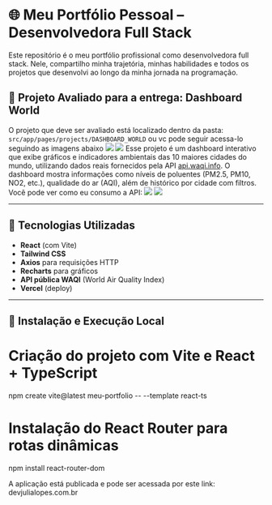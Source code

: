 # 🌐 Meu Portfólio Pessoal – Desenvolvedora Full Stack

Este repositório é o meu portfólio profissional como desenvolvedora full stack. Nele, compartilho minha trajetória, minhas habilidades e todos os projetos que desenvolvi ao longo da minha jornada na programação.

## 📌 Projeto Avaliado para a entrega: Dashboard World

O projeto que deve ser avaliado está localizado dentro da pasta:  
`src/app/pages/projects/DASHBOARD_WORLD`
ou vc pode seguir acessa-lo seguindo as imagens abaixo 
![](img/entrega/segue1.png)
![](img/entrega/segue2.png)
Esse projeto é um dashboard interativo que exibe gráficos e indicadores ambientais das 10 maiores cidades do mundo, utilizando dados reais fornecidos pela API [api.waqi.info](https://api.waqi.info/). O dashboard mostra informações como níveis de poluentes (PM2.5, PM10, NO2, etc.), qualidade do ar (AQI), além de histórico por cidade com filtros.
Você pode ver como eu consumo a API:
![](img/entrega/segue3.png)
![](img/entrega/segue4.png)

---

## 🧪 Tecnologias Utilizadas

- **React** (com Vite)
- **Tailwind CSS**
- **Axios** para requisições HTTP
- **Recharts** para gráficos
- **API pública WAQI** (World Air Quality Index)
- **Vercel** (deploy)

---

## 🚀 Instalação e Execução Local

# Criação do projeto com Vite e React + TypeScript
npm create vite@latest meu-portfolio -- --template react-ts

# Instalação do React Router para rotas dinâmicas
npm install react-router-dom

A aplicação está publicada e pode ser acessada por este link:
devjulialopes.com.br
